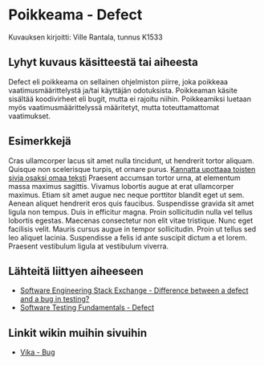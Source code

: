 # Poikkeama - Defect

Kuvauksen kirjoitti: Ville Rantala, tunnus K1533

## Lyhyt kuvaus käsitteestä tai aiheesta

Defect eli poikkeama on sellainen ohjelmiston piirre, joka poikkeaa vaatimusmäärittelystä ja/tai käyttäjän odotuksista. Poikkeaman käsite sisältää koodivirheet eli bugit, mutta ei rajoitu niihin. Poikkeamiksi luetaan myös vaatimusmäärittelyssä määritetyt, mutta toteuttamattomat vaatimukset.


## Esimerkkejä

Cras ullamcorper lacus sit amet nulla tincidunt, ut hendrerit tortor aliquam. Quisque non scelerisque turpis, et ornare purus. [Kannatta upottaaa toisten sivja osaksi omaa teksti](home) Praesent accumsan tortor urna, at elementum massa maximus sagittis. Vivamus lobortis augue at erat ullamcorper maximus. Etiam sit amet augue nec neque porttitor blandit eget ut sem. Aenean aliquet hendrerit eros quis faucibus. Suspendisse gravida sit amet ligula non tempus. Duis in efficitur magna. Proin sollicitudin nulla vel tellus lobortis egestas. Maecenas consectetur non elit vitae tristique. Nunc eget facilisis velit. Mauris cursus augue in tempor sollicitudin. Proin ut tellus sed leo aliquet lacinia. Suspendisse a felis id ante suscipit dictum a et lorem. Praesent vestibulum ligula at vestibulum viverra.


## Lähteitä liittyen aiheeseen

* [Software Engineering Stack Exchange - Difference between a defect and a bug in testing?](https://softwareengineering.stackexchange.com/questions/37029/difference-between-a-defect-and-a-bug-in-testing)
* [Software Testing Fundamentals - Defect](http://softwaretestingfundamentals.com/defect/)


## Linkit wikin muihin sivuihin

* [Vika - Bug](vika.md)
